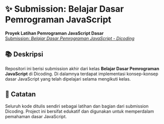 # ✨ Submission: Belajar Dasar Pemrograman JavaScript  
**Proyek Latihan Pemrograman JavaScript Dasar**  
[Submission: *Belajar Dasar Pemrograman JavaScript - Dicoding*](https://www.dicoding.com/academies/256-belajar-dasar-pemrograman-javascript)

## 📚 Deskripsi  
Repositori ini berisi submission akhir dari kelas **Belajar Dasar Pemrograman JavaScript** di Dicoding. Di dalamnya terdapat implementasi konsep-konsep dasar JavaScript yang telah dipelajari selama mengikuti kelas.

## 📌 Catatan
Seluruh kode ditulis sendiri sebagai latihan dan bagian dari submission Dicoding. Project ini bersifat edukatif dan digunakan untuk memperdalam pemahaman dasar JavaScript.
